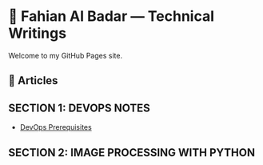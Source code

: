 
# 🧠 Fahian Al Badar — Technical Writings

Welcome to my GitHub Pages site.

## 📄 Articles

## SECTION 1: DEVOPS NOTES

- [DevOps Prerequisites](Devops-Prerequisites.md)

## SECTION 2: IMAGE PROCESSING WITH PYTHON

